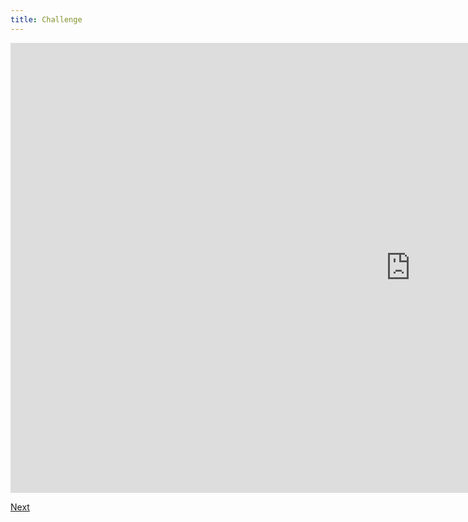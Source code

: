 ```yaml
---
title: Challenge
---
```

<iframe width="1280" height="720" src="https://www.youtube.com/embed/OXe5aQyUqHg?rel=0&amp;controls=0&amp;showinfo=0" frameborder="0" allow="accelerometer; autoplay; encrypted-media; gyroscope; picture-in-picture" allowfullscreen></iframe>

[Next](../game_2)
